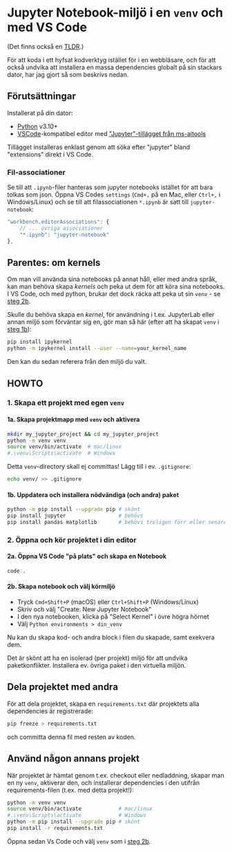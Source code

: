 # Jupyter Notebook-miljö i en `venv` och med VS Code

(Det finns också en [TLDR](/TLDR.md).)

För att koda i ett hyfsat kodverktyg istället för i en webbläsare, och för
att också undvika att installera en massa dependencies globalt på sin stackars
dator, har jag gjort så som beskrivs nedan.

## Förutsättningar

Installerat på din dator:

-   [Python](https://www.python.org/downloads/) v3.10+
-   [VSCode](https://code.visualstudio.com/)-kompatibel editor med ["Jupyter"-tillägget från ms-aitools](https://marketplace.visualstudio.com/items?itemName=ms-toolsai.jupyter)

Tillägget installeras enklast genom att söka efter "jupyter" bland "extensions" direkt i VS Code.

### Fil-associationer

Se till att `.ipynb`-filer hanteras som jupyter notebooks istället för att bara tolkas som json. Öppna VS Codes `settings` (`Cmd+,` på en Mac, eller `Ctrl+,` i Windows/Linux) och se till att filassociationen `*.ipynb` är satt till `jupyter-notebook`:

```javascript
"workbench.editorAssociations": {
    // ... övriga associationer
    "*.ipynb": "jupyter-notebook"
},
```

## Parentes: om kernels

Om man vill använda sina notebooks på annat håll, eller med andra språk, kan man behöva skapa _kernels_ och peka ut dem för att köra sina notebooks. I VS Code, och med python, brukar det dock räcka att peka ut sin `venv` - se [steg 2b](#2b-skapa-notebook-och-välj-körmiljö).

Skulle du behöva skapa en _kernel_, för användning i t.ex. JupyterLab eller annan miljö som förväntar sig en, gör man så här (efter att ha skapat `venv` i [steg 1b](#1b-uppdatera-och-installera-nödvändiga-och-andra-paket)):

```bash
pip install ipykernel
python -m ipykernel install --user --name=your_kernel_name
```

Den kan du sedan referera från den miljö du valt.

## HOWTO

### 1. Skapa ett projekt med egen `venv`

#### 1a. Skapa projektmapp med `venv` och aktivera

```bash
mkdir my_jupyter_project && cd my_jupyter_project
python -m venv venv
source venv/bin/activate  # mac/linux
#.\venv\Scripts\activate  # Windows
```

Detta `venv`-directory skall ej committas! Lägg till i ev. `.gitignore`:

```bash
echo venv/ >> .gitignore
```

#### 1b. Uppdatera och installera nödvändiga (och andra) paket

```bash
python -m pip install --upgrade pip # skönt
pip install jupyter                 # behövs
pip install pandas matplotlib       # behövs troligen förr eller senare
```

### 2. Öppna och kör projektet i din editor

#### 2a. Öppna VS Code "på plats" och skapa en Notebook

```bash
code .
```

#### 2b. Skapa notebook och välj körmiljö

-   Tryck `Cmd+Shift+P` (macOS) eller `Ctrl+Shift+P` (Windows/Linux)
-   Skriv och välj "Create: New Jupyter Notebook"
-   I den nya notebooken, klicka på "Select Kernel" i övre högra hörnet
-   Välj `Python environments > din_venv`

Nu kan du skapa kod- och andra block i filen du skapade, samt exekvera dem.

Det är skönt att ha en isolerad (per projekt) miljö för att undvika paketkonflikter.
Installera ev. övriga paket i den virtuella miljön.

## Dela projektet med andra

För att dela projektet, skapa en `requirements.txt` där projektets alla dependencies är registrerade:

```bash
pip freeze > requirements.txt
```

och committa denna fil med resten av koden.

## Använd någon annans projekt

När projektet är hämtat genom t.ex. checkout eller nedladdning, skapar
man en ny `venv`, aktiverar den, och installerar dependencies i den
utifrån requirements-filen (t.ex. med detta projekt!):

```bash
python -m venv venv
source venv/bin/activate            # mac/linux
#.\venv\Scripts\activate            # Windows
python -m pip install --upgrade pip # skönt
pip install -r requirements.txt
```

Öppna sedan Vs Code och välj `venv` som i [steg 2b](#2b-skapa-notebook-och-välj-körmiljö).
